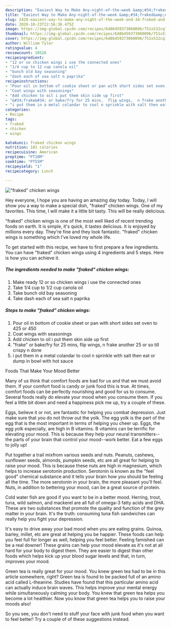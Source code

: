 ```yaml
---
description: "Easiest Way to Make Any-night-of-the-week &amp;#34;fraked&amp;#34; chicken wings"
title: "Easiest Way to Make Any-night-of-the-week &amp;#34;fraked&amp;#34; chicken wings"
slug: 2420-easiest-way-to-make-any-night-of-the-week-and-34-fraked-and-34-chicken-wings
date: 2020-10-23T22:56:36.475Z
image: https://img-global.cpcdn.com/recipes/6486459373060096/751x532cq70/fraked-chicken-wings-recipe-main-photo.jpg
thumbnail: https://img-global.cpcdn.com/recipes/6486459373060096/751x532cq70/fraked-chicken-wings-recipe-main-photo.jpg
cover: https://img-global.cpcdn.com/recipes/6486459373060096/751x532cq70/fraked-chicken-wings-recipe-main-photo.jpg
author: William Tyler
ratingvalue: 4
reviewcount: 10526
recipeingredient:
- "12 or so chicken wings i use the connected ones"
- "1/4 cup to 12 cup canola oil"
- "bunch old bay seasoning"
- "dash each of sea salt n paprika"
recipeinstructions:
- "Pour oil in bottom of cookie sheet or pan with short sides set oven to 425 or 450"
- "Coat wings with seasonings"
- "Add chicken to oil i put them skin side up first"
- "&#34;frake&#34; or bake/fry for 25 mins,  flip wings,  n frake another 25 or so till crispy n done"
- "i put them in a metal colandar to cool n sprinkle with salt then eat or dump in bowl with hot sauce"
categories:
- Recipe
tags:
- fraked
- chicken
- wings

katakunci: fraked chicken wings 
nutrition: 181 calories
recipecuisine: American
preptime: "PT20M"
cooktime: "PT55M"
recipeyield: "1"
recipecategory: Lunch

---
```



![&#34;fraked&#34; chicken wings](https://img-global.cpcdn.com/recipes/6486459373060096/751x532cq70/fraked-chicken-wings-recipe-main-photo.jpg)

Hey everyone, I hope you are having an amazing day today. Today, I will show you a way to make a special dish, &#34;fraked&#34; chicken wings. One of my favorites. This time, I will make it a little bit tasty. This will be really delicious.

&#34;fraked&#34; chicken wings is one of the most well liked of recent trending foods on earth. It is simple, it's quick, it tastes delicious. It is enjoyed by millions every day. They're fine and they look fantastic. &#34;fraked&#34; chicken wings is something which I've loved my whole life.




To get started with this recipe, we have to first prepare a few ingredients. You can have &#34;fraked&#34; chicken wings using 4 ingredients and 5 steps. Here is how you can achieve it.

<!--inarticleads1-->

##### The ingredients needed to make &#34;fraked&#34; chicken wings:

1. Make ready 12 or so chicken wings i use the connected ones
1. Take 1/4 cup to 1/2 cup canola oil
1. Take bunch old bay seasoning
1. Take dash each of sea salt n paprika




<!--inarticleads2-->

##### Steps to make &#34;fraked&#34; chicken wings:

1. Pour oil in bottom of cookie sheet or pan with short sides set oven to 425 or 450
1. Coat wings with seasonings
1. Add chicken to oil i put them skin side up first
1. &#34;frake&#34; or bake/fry for 25 mins,  flip wings,  n frake another 25 or so till crispy n done
1. i put them in a metal colandar to cool n sprinkle with salt then eat or dump in bowl with hot sauce




Foods That Make Your Mood Better


Many of us think that comfort foods are bad for us and that we must avoid them. If your comfort food is candy or junk food this is true. At times, comfort foods can be perfectly nourishing and good for us to consume. Several foods really do elevate your mood when you consume them. If you feel a little bit down and need a happiness pick me up, try a couple of these.

Eggs, believe it or not, are fantastic for helping you combat depression. Just make sure that you do not throw out the yolk. The egg yolk is the part of the egg that is the most important in terms of helping you cheer up. Eggs, the egg yolk especially, are high in B vitamins. B vitamins can be terrific for elevating your mood. This is because they help your neural transmitters--the parts of your brain that control your mood--work better. Eat a few eggs to jolly up!

Put together a trail mixfrom various seeds and nuts. Peanuts, cashews, sunflower seeds, almonds, pumpkin seeds, etc are all great for helping to raise your mood. This is because these nuts are high in magnesium, which helps to increase serotonin production. Serotonin is known as the "feel good" chemical substance and it tells your brain how you should be feeling all the time. The more serotonin in your brain, the more pleasant you'll feel. Nuts, in addition to bettering your mood, can be a great source of protein.

Cold water fish are good if you want to be in a better mood. Herring, trout, tuna, wild salmon, and mackerel are all full of omega-3 fatty acids and DHA. These are two substances that promote the quality and function of the grey matter in your brain. It's the truth: consuming tuna fish sandwiches can really help you fight your depression. 

It's easy to drive away your bad mood when you are eating grains. Quinoa, barley, millet, etc are great at helping you be happier. These foods can help you feel full for longer as well, helping you feel better. Feeling famished can be a real downer! These grains can help your mood elevate as it's not at all hard for your body to digest them. They are easier to digest than other foods which helps kick up your blood sugar levels and that, in turn, improves your mood.

Green tea is really great for your mood. You knew green tea had to be in this article somewhere, right? Green tea is found to be packed full of an amino acid called L-theanine. Studies have found that this particular amino acid can actually induce brain waves. This helps improve your mental energy while simultaneously calming your body. You knew that green tea helps you become a lot healthier. Now you know that green tea helps you to raise your moods also!

So you see, you don't need to stuff your face with junk food when you want to feel better! Try  a  couple of  of  these  suggestions  instead.

